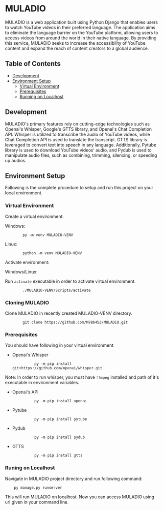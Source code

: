 # MULADIO

MULADIO is a web application built using Python Django that enables users to watch YouTube videos in their preferred language. The application aims to eliminate the language barrier on the YouTube platform, allowing users to access videos from around the world in their native language. By providing this service, MULADIO seeks to increase the accessibility of YouTube content and expand the reach of content creators to a global audience.

## Table of Contents

- [Development](#Development)
- [Environment Setup](<#Environment Setup>)
    - [Virtual Environment](<#Virtual Environment>)
    - [Prerequisites](#Prerequisites)
    - [Running on Localhost](<#Running on Localhost>)

## Development

MULADIO's primary features rely on cutting-edge technologies such as Openai's Whisper, Google's GTTS library, and Openai's Chat Completion API. Whisper is utilized to transcribe the audio of YouTube videos, while Chat Completion API is used to translate the transcript. GTTS library is leveraged to convert text into speech in any language. Additionally, Pytube library is used to download YouTube videos' audio, and Pydub is used to manipulate audio files, such as combining, trimming, silencing, or speeding up audios. 

## Environment Setup

Following is the complete procedure to setup and run this project on your local environment.

### Virtual Environment

Create a virtual environment:

Windows:

            py -m venv MULADIO-VENV
            
Linux:

            python -m venv MULADIO-VENV 
           
Activate environment:

Windows/Linux:

Run `activate` executable in order to activate virtual environment.

            ./MULADIO-VENV/Scripts/activate

            
            
### Cloning MULADIO

Clone MULADIO in recently created MULADIO-VENV directory.

            git clone https://github.com/M786453/MULADIO.git


### Prerequisites

You should have following in your virtual environment:

* Openai's Whisper
        
                py -m pip install git+https://github.com/openai/whisper.git
Note: In order to run whisper, you must have `ffmpeg` installed and path of it's executable in environment variables.

* Openai's API
        
                py -m pip install openai

* Pytube
        
                py -m pip install pytube

* Pydub
                
                py -m pip install pydub

* GTTS
                
                py -m pip install gtts

### Runing on Localhost

Navigate in MULADIO project directory and run following command:

        py manage.py runserver

This will run MULADIO on localhost. Now you can access MULADIO using url given in your command line.
